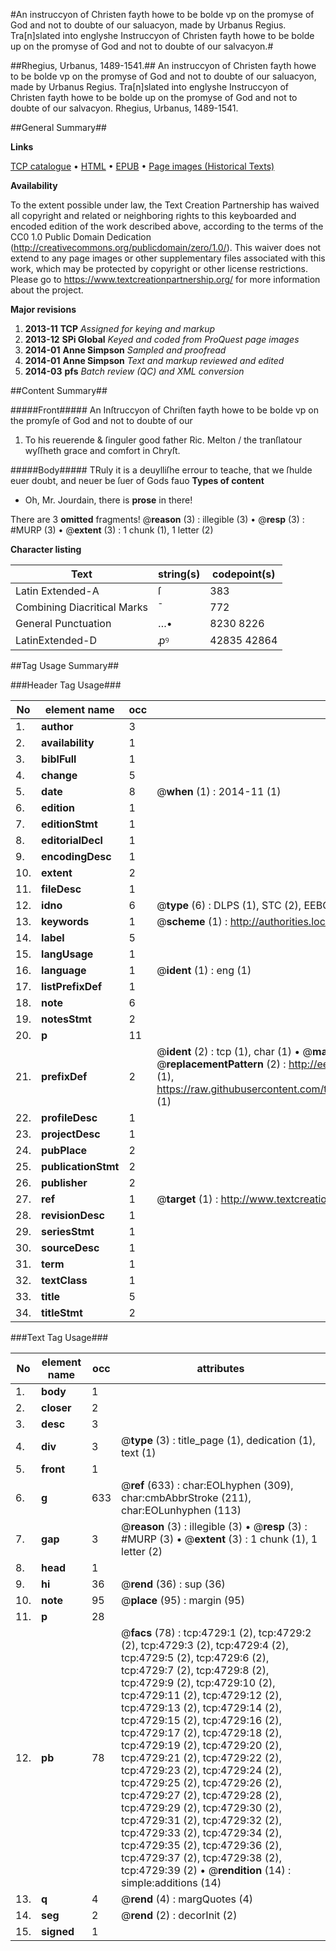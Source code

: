 #An instruccyon of Christen fayth howe to be bolde vp on the promyse of God and not to doubte of our saluacyon, made by Urbanus Regius. Tra[n]slated into englyshe Instruccyon of Christen fayth howe to be bolde up on the promyse of God and not to doubte of our salvacyon.#

##Rhegius, Urbanus, 1489-1541.##
An instruccyon of Christen fayth howe to be bolde vp on the promyse of God and not to doubte of our saluacyon, made by Urbanus Regius. Tra[n]slated into englyshe
Instruccyon of Christen fayth howe to be bolde up on the promyse of God and not to doubte of our salvacyon.
Rhegius, Urbanus, 1489-1541.

##General Summary##

**Links**

[TCP catalogue](http://www.ota.ox.ac.uk/tcp/)  • 
[HTML](http://tei.it.ox.ac.uk/tcp/Texts-HTML/free/A10/A10577.html)  • 
[EPUB](http://tei.it.ox.ac.uk/tcp/Texts-EPUB/free/A10/A10577.epub) • 
[Page images (Historical Texts)](https://historicaltexts.jisc.ac.uk/eebo-99840249e)

**Availability**

To the extent possible under law, the Text Creation Partnership has waived all copyright and related or neighboring rights to this keyboarded and encoded edition of the work described above, according to the terms of the CC0 1.0 Public Domain Dedication (http://creativecommons.org/publicdomain/zero/1.0/). This waiver does not extend to any page images or other supplementary files associated with this work, which may be protected by copyright or other license restrictions. Please go to https://www.textcreationpartnership.org/ for more information about the project.

**Major revisions**

1. __2013-11__ __TCP__ *Assigned for keying and markup*
1. __2013-12__ __SPi Global__ *Keyed and coded from ProQuest page images*
1. __2014-01__ __Anne Simpson__ *Sampled and proofread*
1. __2014-01__ __Anne Simpson__ *Text and markup reviewed and edited*
1. __2014-03__ __pfs__ *Batch review (QC) and XML conversion*

##Content Summary##

#####Front#####
An Inſtruccyon of Chriſten fayth howe to be bolde vp on the promyſe of God and not to doubte of our 
1. To his reuerende & ſinguler good father Ric. Melton / the tranſlatour wyſſheth grace and comfort in Chryſt.

#####Body#####
TRuly it is a deuylliſhe errour to teache, that we ſhulde euer doubt, and neuer be ſuer of Gods fauo
**Types of content**

  * Oh, Mr. Jourdain, there is **prose** in there!

There are 3 **omitted** fragments! 
 @__reason__ (3) : illegible (3)  •  @__resp__ (3) : #MURP (3)  •  @__extent__ (3) : 1 chunk (1), 1 letter (2)

**Character listing**


|Text|string(s)|codepoint(s)|
|---|---|---|
|Latin Extended-A|ſ|383|
|Combining             Diacritical Marks|̄|772|
|General Punctuation|…•|8230 8226|
|LatinExtended-D|ꝓꝰ|42835 42864|

##Tag Usage Summary##

###Header Tag Usage###

|No|element name|occ|attributes|
|---|---|---|---|
|1.|__author__|3||
|2.|__availability__|1||
|3.|__biblFull__|1||
|4.|__change__|5||
|5.|__date__|8| @__when__ (1) : 2014-11 (1)|
|6.|__edition__|1||
|7.|__editionStmt__|1||
|8.|__editorialDecl__|1||
|9.|__encodingDesc__|1||
|10.|__extent__|2||
|11.|__fileDesc__|1||
|12.|__idno__|6| @__type__ (6) : DLPS (1), STC (2), EEBO-CITATION (1), PROQUEST (1), VID (1)|
|13.|__keywords__|1| @__scheme__ (1) : http://authorities.loc.gov/ (1)|
|14.|__label__|5||
|15.|__langUsage__|1||
|16.|__language__|1| @__ident__ (1) : eng (1)|
|17.|__listPrefixDef__|1||
|18.|__note__|6||
|19.|__notesStmt__|2||
|20.|__p__|11||
|21.|__prefixDef__|2| @__ident__ (2) : tcp (1), char (1)  •  @__matchPattern__ (2) : ([0-9\-]+):([0-9IVX]+) (1), (.+) (1)  •  @__replacementPattern__ (2) : http://eebo.chadwyck.com/downloadtiff?vid=$1&page=$2 (1), https://raw.githubusercontent.com/textcreationpartnership/Texts/master/tcpchars.xml#$1 (1)|
|22.|__profileDesc__|1||
|23.|__projectDesc__|1||
|24.|__pubPlace__|2||
|25.|__publicationStmt__|2||
|26.|__publisher__|2||
|27.|__ref__|1| @__target__ (1) : http://www.textcreationpartnership.org/docs/. (1)|
|28.|__revisionDesc__|1||
|29.|__seriesStmt__|1||
|30.|__sourceDesc__|1||
|31.|__term__|1||
|32.|__textClass__|1||
|33.|__title__|5||
|34.|__titleStmt__|2||


###Text Tag Usage###

|No|element name|occ|attributes|
|---|---|---|---|
|1.|__body__|1||
|2.|__closer__|2||
|3.|__desc__|3||
|4.|__div__|3| @__type__ (3) : title_page (1), dedication (1), text (1)|
|5.|__front__|1||
|6.|__g__|633| @__ref__ (633) : char:EOLhyphen (309), char:cmbAbbrStroke (211), char:EOLunhyphen (113)|
|7.|__gap__|3| @__reason__ (3) : illegible (3)  •  @__resp__ (3) : #MURP (3)  •  @__extent__ (3) : 1 chunk (1), 1 letter (2)|
|8.|__head__|1||
|9.|__hi__|36| @__rend__ (36) : sup (36)|
|10.|__note__|95| @__place__ (95) : margin (95)|
|11.|__p__|28||
|12.|__pb__|78| @__facs__ (78) : tcp:4729:1 (2), tcp:4729:2 (2), tcp:4729:3 (2), tcp:4729:4 (2), tcp:4729:5 (2), tcp:4729:6 (2), tcp:4729:7 (2), tcp:4729:8 (2), tcp:4729:9 (2), tcp:4729:10 (2), tcp:4729:11 (2), tcp:4729:12 (2), tcp:4729:13 (2), tcp:4729:14 (2), tcp:4729:15 (2), tcp:4729:16 (2), tcp:4729:17 (2), tcp:4729:18 (2), tcp:4729:19 (2), tcp:4729:20 (2), tcp:4729:21 (2), tcp:4729:22 (2), tcp:4729:23 (2), tcp:4729:24 (2), tcp:4729:25 (2), tcp:4729:26 (2), tcp:4729:27 (2), tcp:4729:28 (2), tcp:4729:29 (2), tcp:4729:30 (2), tcp:4729:31 (2), tcp:4729:32 (2), tcp:4729:33 (2), tcp:4729:34 (2), tcp:4729:35 (2), tcp:4729:36 (2), tcp:4729:37 (2), tcp:4729:38 (2), tcp:4729:39 (2)  •  @__rendition__ (14) : simple:additions (14)|
|13.|__q__|4| @__rend__ (4) : margQuotes (4)|
|14.|__seg__|2| @__rend__ (2) : decorInit (2)|
|15.|__signed__|1||
